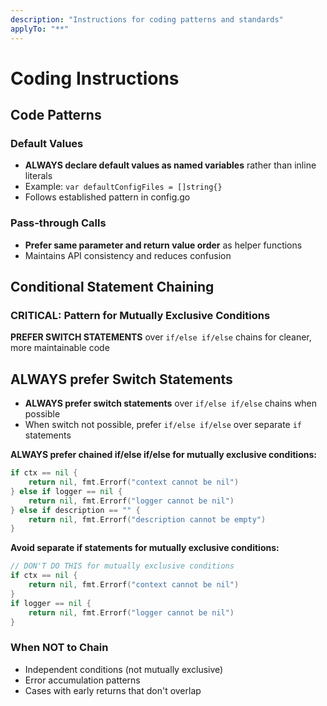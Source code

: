 ```yaml
---
description: "Instructions for coding patterns and standards"
applyTo: "**"
---
```

# Coding Instructions

## Code Patterns

### Default Values
- **ALWAYS declare default values as named variables** rather than inline literals
- Example: `var defaultConfigFiles = []string{}`
- Follows established pattern in config.go

### Pass-through Calls
- **Prefer same parameter and return value order** as helper functions
- Maintains API consistency and reduces confusion

## Conditional Statement Chaining

### CRITICAL: Pattern for Mutually Exclusive Conditions

**PREFER SWITCH STATEMENTS** over `if/else if/else` chains for cleaner, more maintainable code

## ALWAYS prefer Switch Statements

- **ALWAYS prefer switch statements** over `if/else if/else` chains when possible
- When switch not possible, prefer `if/else if/else` over separate `if` statements

**ALWAYS prefer chained if/else if/else for mutually exclusive conditions:**
```go
if ctx == nil {
    return nil, fmt.Errorf("context cannot be nil")
} else if logger == nil {
    return nil, fmt.Errorf("logger cannot be nil")
} else if description == "" {
    return nil, fmt.Errorf("description cannot be empty")
}
```

**Avoid separate if statements for mutually exclusive conditions:**
```go
// DON'T DO THIS for mutually exclusive conditions
if ctx == nil {
    return nil, fmt.Errorf("context cannot be nil")
}
if logger == nil {
    return nil, fmt.Errorf("logger cannot be nil")
}
```

### When NOT to Chain
- Independent conditions (not mutually exclusive)
- Error accumulation patterns
- Cases with early returns that don't overlap
